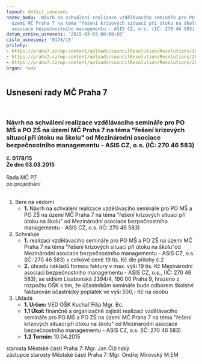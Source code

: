 ```yaml
---
layout: detail_usneseni
nazev_bodu: 'Návrh na schválení realizace vzdělávacího semináře pro PO MŠ a PO ZŠ  na
  území MČ Praha 7 na téma "řešení krizových situací při útoku na školu" od Mezinárodní
  asociace bezpečnostního managementu - ASIS CZ, o.s. (IČ: 270 46 583)'
datum_vzniku_usneseni: '2015-03-03 00:00:00'
cislo_usneseni: '0178/15'
prilohy:
- https://praha7.cz/wp-content/uploads/councilResolution/Resolutions/26670/11-15-p%c5%99%c3%adloha_%c4%8d.1.doc
- https://praha7.cz/wp-content/uploads/councilResolution/Resolutions/26670/11-15-p%c5%99%c3%adloha_%c4%8d.2.doc
- https://praha7.cz/wp-content/uploads/councilResolution/Resolutions/26670/11-15-p%c5%99.3_v%c3%bdpis.pdf
organ: rada
---
```

<div id="ucUsn_pList" class="usn">
	<span><h2>Usnesení rady MČ Praha 7 </h2>
<br></span><div class="standBody">
<span><h3>Návrh na schválení realizace vzdělávacího semináře pro PO MŠ a PO ZŠ  na území MČ Praha 7 na téma "řešení krizových situací při útoku na školu" od Mezinárodní asociace bezpečnostního managementu - ASIS CZ, o.s. (IČ: 270 46 583)</h3></span><div class="center">
		<strong>č. 0178/15</strong><br>
	</div>
<div class="center">
		<strong>Ze dne 03.03.2015</strong><br><br>
	</div>Rada MČ P7<br> po projednání<br><br><ol>
<li>Bere na vědomí<ul><li>
<strong>1.</strong> Návrh na schválení realizace vzdělávacího semináře pro PO MŠ a PO ZŠ  na území MČ Praha 7 na téma "řešení krizových situací při útoku na školu" od Mezinárodní asociace bezpečnostního managementu - ASIS CZ, o.s. (IČ: 270 46 583)</li></ul>
</li>
<li>Schvaluje<ul>
<li>
<strong>1.</strong> realizaci vzdělávacího semináře pro PO MŠ a PO ZŠ  na území MČ Praha 7 na téma "řešení krizových situací při útoku na školu"od Mezinárodní asociace bezpečnostního managementu - ASIS CZ, o.s. (IČ: 270 46 583) v celkové ceně 19 tis. Kč dle přílohy č.2 </li>
<li>
<strong>2.</strong> úhradu nákladů formou faktury v max. výši 19 tis. Kč Mezinárodní asociaci bezpečnostního managementu - ASIS CZ, o.s., (IČ: 270 46 583), se sídlem Lisabonská 2394/4, 190 00 Praha 9, hrazeno z rozpočtu OŠK s tím, že účastníkům semináře bude odborem školství fakturován účastnický poplatek ve výši 500,- Kč na osobu       </li>
</ul>
</li>
<li>Ukládá<ul>
<li>
<strong>1. Určen: </strong>VED OŠK Kuchař Filip Mgr. Bc.</li>
<li>
<strong>1.1 Úkol: </strong>finančně a organizačně zajistit realizaci vzdělávacího semináře pro PO MŠ a PO ZŠ  na území MČ Praha 7 na téma "řešení krizových situací při útoku na školu" od Mezinárodní asociace bezpečnostního managementu - ASIS CZ, o.s. (IČ: 270 46 583)</li>
<li>
<strong>1.2 Termín: </strong>10.04.2015</li>
</ul>
</li>
</ol>starosta Městské části Praha 7: Mgr. Jan Čižinský<br>zástupce starosty Městské části Praha 7: Mgr. Ondřej Mirovský M.EM 
</div>
</div>